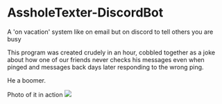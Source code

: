 # AssholeTexter-DiscordBot
A 'on vacation' system like on email but on discord to tell others you are busy

This program was created crudely in an hour, cobbled together as a joke about how one of our friends never checks his messages even when pinged and messages back days later responding to the wrong ping.

He a boomer.

Photo of it in action
<image src=https://cdn.discordapp.com/attachments/716875477549318167/912675231636787200/example.png />
